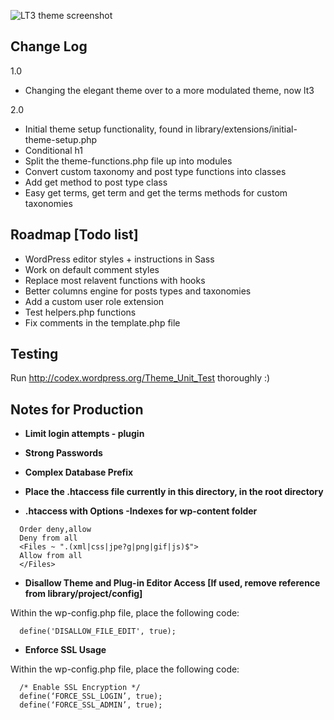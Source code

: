 ![LT3 theme screenshot](https://raw.github.com/beaucharman/lt3/master/screenshot.png "A slightly powerfull, intelligent and simple WordPress theme.")
## Change Log
1.0
- Changing the elegant theme over to a more modulated theme, now lt3

2.0
- Initial theme setup functionality, found in library/extensions/initial-theme-setup.php
- Conditional h1
- Split the theme-functions.php file up into modules
- Convert custom taxonomy and post type functions into classes
- Add get method to post type class
- Easy get terms, get term and get the terms methods for custom taxonomies

## Roadmap [Todo list]
- WordPress editor styles + instructions in Sass
- Work on default comment styles
- Replace most relavent functions with hooks
- Better columns engine for posts types and taxonomies
- Add a custom user role extension
- Test helpers.php functions
- Fix comments in the template.php file

## Testing
Run http://codex.wordpress.org/Theme_Unit_Test thoroughly :)

## Notes for Production

- **Limit login attempts - plugin**

- **Strong Passwords**

- **Complex Database Prefix**

- **Place the .htaccess file currently in this directory, in the root directory**

- **.htaccess with Options -Indexes for wp-content folder**

```
  Order deny,allow
  Deny from all
  <Files ~ ".(xml|css|jpe?g|png|gif|js)$">
  Allow from all
  </Files>
```
- **Disallow Theme and Plug-in Editor Access [If used, remove reference from library/project/config]**

Within the wp-config.php file, place the following code:

```
  define('DISALLOW_FILE_EDIT', true);
```

- **Enforce SSL Usage**

Within the wp-config.php file, place the following code:

```
  /* Enable SSL Encryption */
  define(‘FORCE_SSL_LOGIN’, true);
  define(‘FORCE_SSL_ADMIN’, true);
```

